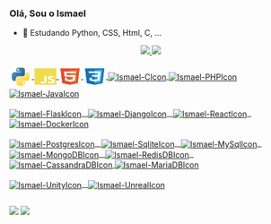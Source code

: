 ### Olá, Sou o Ismael

- 🌱 Estudando Python, CSS, Html, C, ...

<div align="center">
  <a href="https://github.com/IsmaelRK">
  <img height="180em" src="https://github-readme-stats.vercel.app/api?username=IsmaelRK&show_icons=true&theme=dracula&include_all_commits=true&count_private=true"/>
  <img height="180em" src="https://github-readme-stats.vercel.app/api/top-langs/?username=IsmaelRK&layout=compact&langs_count=7&theme=dracula"/>

</div>
 
  
<div style="display: inline_block"><br>
  <img align="center" alt="Ismael-PythonIcon" height="40" width="40" src="https://raw.githubusercontent.com/devicons/devicon/master/icons/python/python-original.svg">
  <img align="center" alt="Ismael-JsIcon" height="30" width="40" src="https://raw.githubusercontent.com/devicons/devicon/master/icons/javascript/javascript-plain.svg">
  <img align="center" alt="Ismael-HTMLIcon" height="30" width="40" src="https://raw.githubusercontent.com/devicons/devicon/master/icons/html5/html5-original.svg">
  <img align="center" alt="Ismael-CSSIcon" height="30" width="40" src="https://raw.githubusercontent.com/devicons/devicon/master/icons/css3/css3-original.svg">
  <img align="center" alt="Ismael-CIcon" height="40" width="40" src="https://raw.githubusercontent.com/jmnote/z-icons/master/svg/c.svg">
  <img align="center" alt="Ismael-PHPIcon" height="50" width="50" src="https://cdn.jsdelivr.net/gh/devicons/devicon/icons/php/php-plain.svg">
  <img align="center" alt="Ismael-JavaIcon" height="50" width="50" src="https://cdn.jsdelivr.net/gh/devicons/devicon/icons/java/java-original-wordmark.svg">
  
</div>

<div style="display: inline_block"><br>
  <img align="center" alt="Ismael-FlaskIcon" height="40" width="40" src="https://www.vectorlogo.zone/logos/pocoo_flask/pocoo_flask-icon.svg">
  <img>
  <img>
  <img align="center" alt="Ismael-DjangoIcon" height="60" width="60" src="https://icongr.am/devicon/django-original.svg?size=146&color=currentColor">
  <img>
  <img>
  <img align="center" alt="Ismael-ReactIcon" height="40" width="40" src="https://icongr.am/devicon/react-original-wordmark.svg?size=128&color=currentColor">
  <img>
  <img>
  <img align="center" alt="Ismael-DockerIcon" height="50" width="50" src="https://cdn.jsdelivr.net/gh/devicons/devicon/icons/docker/docker-original-wordmark.svg">
</div>

<div style="display: inline_block"><br>
  <img align="center" alt="Ismael-PostgresIcon" height="50" width="50" src="https://cdn.jsdelivr.net/gh/devicons/devicon/icons/postgresql/postgresql-original-wordmark.svg">
  <img>
  <img>
  <img align="center" alt="Ismael-SqliteIcon" height="60" width="60" src="https://cdn.jsdelivr.net/gh/devicons/devicon/icons/sqlite/sqlite-original-wordmark.svg">
  <img>
  <img>
  <img align="center" alt="Ismael-MySqlIcon" height="60" width="60" src="https://devicon-website.vercel.app/api/mysql/plain-wordmark.svg">
  <img>
  <img>
  <img align="center" alt="Ismael-MongoDBIcon" height="50" width="50" src="https://cdn.jsdelivr.net/gh/devicons/devicon/icons/mongodb/mongodb-plain-wordmark.svg">
  <img>
  <img>
  <img align="center" alt="Ismael-RedisDBIcon" height="40" width="40" src="https://cdn.jsdelivr.net/gh/devicons/devicon/icons/redis/redis-plain-wordmark.svg">
  <img>
  <img>
  <img align="center" alt="Ismael-CassandraDBIcon" height="90" width="90" src="https://www.vectorlogo.zone/logos/apache_cassandra/apache_cassandra-ar21.svg">
  <img align="center" alt="Ismael-MariaDBIcon" height="80" width="80" src="https://www.vectorlogo.zone/logos/mariadb/mariadb-ar21.svg">
</div>

<div style="display: inline_block"><br>
  <img align="center" alt="Ismael-UnityIcon" height="40" width="40" src="https://devicon-website.vercel.app/api/unity/original.svg">
  <img>
  <img>
  <img align="center" alt="Ismael-UnrealIcon" height="60" width="60" src="https://devicon-website.vercel.app/api/unrealengine/original-wordmark.svg">
</div>

  ##
  
  <div>
  <a href="https://www.instagram.com/ismael21ab/" target="_blank"><img src="https://img.shields.io/badge/-Instagram-%23E4405F?style=for-the-badge&logo=instagram&logoColor=white" target="_blank"></a>
  <a href = "mailto:ismael2021ab@gmail.com"><img src="https://img.shields.io/badge/-Gmail-%23333?style=for-the-badge&logo=gmail&logoColor=white" target="_blank"></a>
  </div>
